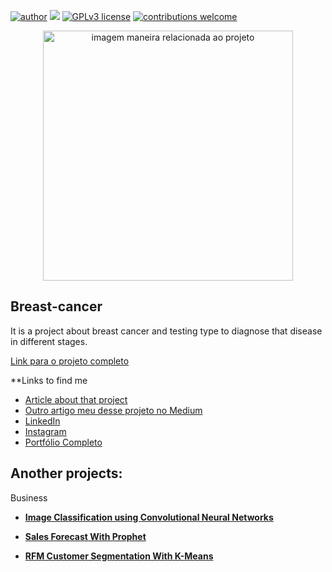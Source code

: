 [![author](https://img.shields.io/badge/author-JhonnyW.LimachiCh.-red.svg)](https://www.linkedin.com/in/rafael-n-duarte/) [![](https://img.shields.io/badge/python-3.7+-blue.svg)](https://www.python.org/downloads/release/python-365/) [![GPLv3 license](https://img.shields.io/badge/License-GPLv3-blue.svg)](http://perso.crans.org/besson/LICENSE.html) [![contributions welcome](https://img.shields.io/badge/contributions-welcome-brightgreen.svg?style=flat)](https://github.com/rafaelnduarte/portfolio/issues)

<p align="center">
  <img src="https://img.freepik.com/free-photo/people-world_53876-139645.jpg?w=1060&t=st=1675157907~exp=1675158507~hmac=a1f2693922ebef1228a216459d1e37f6edb5d82214c14ec9a80aecec98d71b32" alt="imagem maneira relacionada ao projeto"height=400px >
</p>

## Breast-cancer
It is a project about breast cancer and testing type to diagnose that disease in different stages.

[Link para o projeto completo](https://medium.com/@rafaelnduarte)

**Links to find me
* [Article about that project](https://medium.com/@rafaelnduarte)
* [Outro artigo meu desse projeto no Medium](https://medium.com/@rafaelnduarte)
* [LinkedIn](https://www.linkedin.com/in/rafael-n-duarte/)
* [Instagram](https://www.linkedin.com/in/rafael-n-duarte/)
* [Portfólio Completo](https://www.linkedin.com/in/rafael-n-duarte/)




## Another projects:

Business
* **[Image Classification using Convolutional Neural Networks](https://bit.ly/3cdckqJ)**

* **[Sales Forecast With Prophet](https://bit.ly/2wHiD6l)**
 
* **[RFM Customer Segmentation With K-Means](https://bit.ly/2RFTWi2)**


